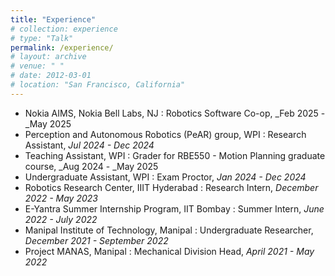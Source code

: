 ```yaml
---
title: "Experience"
# collection: experience
# type: "Talk"
permalink: /experience/
# layout: archive
# venue: " "
# date: 2012-03-01
# location: "San Francisco, California"
---
```


<!-- * Robotics Research Center, IIIT Hyderabad
    * Research Intern, _December 2022 - May 2023_
* E-Yantra Summer Internship Program, IIT Bombay (Online)
    * Summer Intern, _June 2022 - July 2022_
* Manipal Institute of technology, Manipal
    * Undergraduate Researcher, _December 2021 - September 2022_
* Aero2Astro (Online)
    * Intern - _July 2021 - November 2021_
* Project MANAS, Manipal
    * Mechanical Division Head, _April 2021 - May 2022_ -->

* Nokia AIMS, Nokia Bell Labs, NJ
:   Robotics Software Co-op, _Feb 2025 - _May 2025
* Perception and Autonomous Robotics (PeAR) group, WPI
:   Research Assistant, _Jul 2024 - Dec 2024_
* Teaching Assistant, WPI
:   Grader for RBE550 - Motion Planning graduate course, _Aug 2024 - _May 2025
* Undergraduate Assistant, WPI
:   Exam Proctor, _Jan 2024 - Dec 2024_
* Robotics Research Center, IIIT Hyderabad
:   Research Intern, _December 2022 - May 2023_
* E-Yantra Summer Internship Program, IIT Bombay
:   Summer Intern, _June 2022 - July 2022_
* Manipal Institute of Technology, Manipal
:   Undergraduate Researcher, _December 2021 - September 2022_
* Project MANAS, Manipal
:   Mechanical Division Head, _April 2021 - May 2022_



